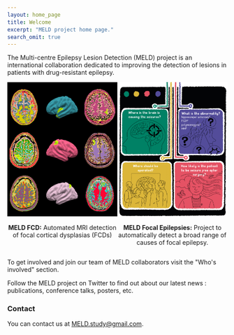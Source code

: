 ```yaml
---
layout: home_page
title: Welcome
excerpt: "MELD project home page."
search_omit: true
---
```



  The Multi-centre Epilepsy Lesion Detection (MELD) project is an international collaboration dedicated to improving the detection of lesions in patients with drug-resistant epilepsy. 

<div style="display:flex; justify-content: space-around;">
  <div>
    <a href="https://meldproject.github.io//studies/">
      <img src="/images/MELD_FCD_thin.png" alt="MELD FCD">
    </a>
    <p style="text-align:center"><strong>MELD FCD:</strong> Automated MRI detection of focal cortical dysplasias (FCDs)</p>
  </div>
  <div>
    <a href="https://meldproject.github.io//studies/Atlas-FCD/">
      <img src="/images/MELD_FE.png" alt="MELD Focal Epilepsies">
    </a>
    <p style="text-align:center"><strong>MELD Focal Epilepsies:</strong> Project to automatically detect a broad range of causes of focal epilepsy.</p>
  </div>
</div>


To get involved and join our team of MELD collaborators visit the "Who's involved" section.

Follow the MELD project on Twitter to find out about our latest news :  publications, conference talks, posters, etc. 


### Contact

You can contact us at [MELD.study@gmail.com](mailto:MELD.study@gmail.com).
